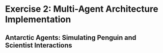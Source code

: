 # Exercise 2: Multi-Agent Architecture Implementation

## Antarctic Agents: Simulating Penguin and Scientist Interactions

